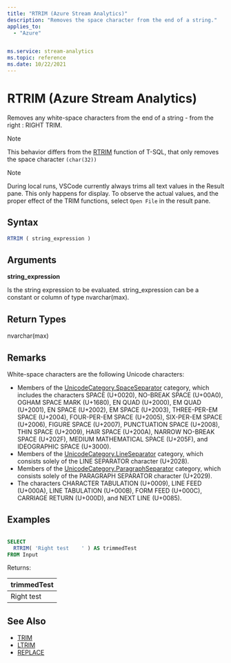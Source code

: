 ```yaml
---
title: "RTRIM (Azure Stream Analytics)"
description: "Removes the space character from the end of a string."
applies_to:
  - "Azure"


ms.service: stream-analytics
ms.topic: reference
ms.date: 10/22/2021
---
```


# RTRIM (Azure Stream Analytics)

Removes any white-space characters from the end of a string - from the right : RIGHT TRIM.

> [!NOTE]
>  This behavior differs from the [RTRIM](/sql/t-sql/functions/rtrim-transact-sql) function of T-SQL, that only removes the space character `(char(32))`

> [!NOTE]
> During local runs, VSCode currently always trims all text values in the Result pane. This only happens for display. To observe the actual values, and the proper effect of the TRIM functions, select `Open File` in the result pane.

## Syntax

```SQL
RTRIM ( string_expression )
```

## Arguments

**string_expression**

Is the string expression to be evaluated. string_expression can be a constant or column of type nvarchar(max).

## Return Types

nvarchar(max)

## Remarks

White-space characters are the following Unicode characters:

- Members of the [UnicodeCategory.SpaceSeparator](/dotnet/api/system.globalization.unicodecategory#System_Globalization_UnicodeCategory_SpaceSeparator) category, which includes the characters SPACE (U+0020), NO-BREAK SPACE (U+00A0), OGHAM SPACE MARK (U+1680), EN QUAD (U+2000), EM QUAD (U+2001), EN SPACE (U+2002), EM SPACE (U+2003), THREE-PER-EM SPACE (U+2004), FOUR-PER-EM SPACE (U+2005), SIX-PER-EM SPACE (U+2006), FIGURE SPACE (U+2007), PUNCTUATION SPACE (U+2008), THIN SPACE (U+2009), HAIR SPACE (U+200A), NARROW NO-BREAK SPACE (U+202F), MEDIUM MATHEMATICAL SPACE (U+205F), and IDEOGRAPHIC SPACE (U+3000).
- Members of the [UnicodeCategory.LineSeparator](/dotnet/api/system.globalization.unicodecategory#System_Globalization_UnicodeCategory_LineSeparator) category, which consists solely of the LINE SEPARATOR character (U+2028).
- Members of the [UnicodeCategory.ParagraphSeparator](/dotnet/api/system.globalization.unicodecategory#System_Globalization_UnicodeCategory_ParagraphSeparator) category, which consists solely of the PARAGRAPH SEPARATOR character (U+2029).
- The characters CHARACTER TABULATION (U+0009), LINE FEED (U+000A), LINE TABULATION (U+000B), FORM FEED (U+000C), CARRIAGE RETURN (U+000D), and NEXT LINE (U+0085).

## Examples

```SQL

SELECT
  RTRIM( 'Right test    ' ) AS trimmedTest
FROM Input

```

Returns:

|trimmedTest|
|-|
|Right test|

## See Also

- [TRIM](trim-azure-stream-analytics.md)
- [LTRIM](ltrim-azure-stream-analytics.md)
- [REPLACE](replace-azure-stream-analytics.md)